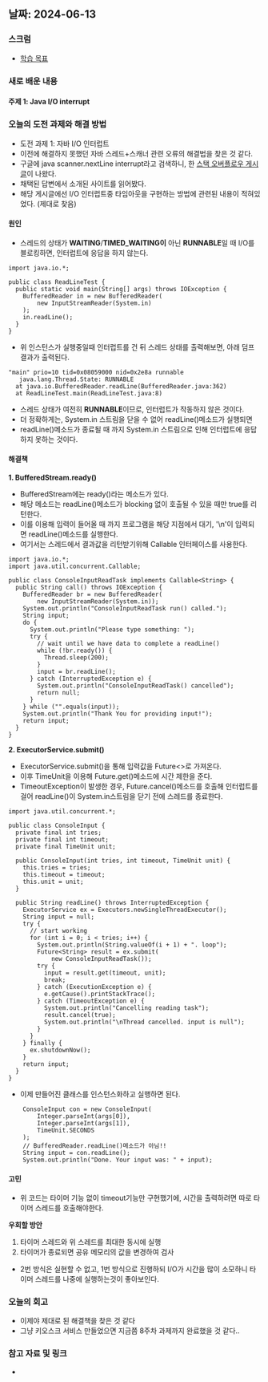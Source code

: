 ## 날짜: 2024-06-13

### 스크럼
- [학습 목표](https://www.notion.so/goorm/6-13-50c2dca5cf0e420bba4d0876a9203b45)

### 새로 배운 내용
#### 주제 1: Java I/O interrupt

### 오늘의 도전 과제와 해결 방법
- 도전 과제 1: 자바 I/O 인터럽트
- 이전에 해결하지 못했던 자바 스레드+스캐너 관련 오류의 해결법을 찾은 것 같다.
- 구글에 java scanner.nextLine interrupt라고 검색하니, 한 [스택 오버플로우 게시글](https://stackoverflow.com/questions/4983065/how-to-interrupt-java-util-scanner-nextline-call)이 나왔다.
- 채택된 답변에서 소개된 사이트를 읽어봤다.
- 해당 게시글에선 I/O 인터럽트중 타임아웃을 구현하는 방법에 관련된 내용이 적혀있었다. (제대로 찾음)

#### 원인
- 스레드의 상태가 **WAITING**/**TIMED_WAITING이** 아닌 **RUNNABLE**일 때 I/O를 블로킹하면, 인터럽트에 응답을 하지 않는다.

```
import java.io.*;

public class ReadLineTest {
  public static void main(String[] args) throws IOException {
    BufferedReader in = new BufferedReader(
        new InputStreamReader(System.in)
    );
    in.readLine();
  }
}
```

- 위 인스턴스가 실행중일때 인터럽트를 건 뒤 스레드 상태를 출력해보면, 아래 덤프 결과가 출력된다.

```
"main" prio=10 tid=0x08059000 nid=0x2e8a runnable
   java.lang.Thread.State: RUNNABLE
  at java.io.BufferedReader.readLine(BufferedReader.java:362)
  at ReadLineTest.main(ReadLineTest.java:8)
```

- 스레드 상태가 여전히 **RUNNABLE**이므로, 인터럽트가 작동하지 않은 것이다.
- 더 정확하게는, System.in 스트림을 닫을 수 없어 readLine()메소드가 실행되면
- readLine()메소드가 종료될 때 까지 System.in 스트림으로 인해 인터럽트에 응답하지 못하는 것이다.

#### 해결책
**1. BufferedStream.ready()**
- BufferedStream에는 ready()라는 메소드가 있다.
- 해당 메소드는 readLine()메소드가 blocking 없이 호출될 수 있을 때만 true를 리턴한다.
- 이를 이용해 입력이 들어올 때 까지 프로그램을 해당 지점에서 대기, '\n'이 입력되면 readLine()메소드를 실행한다.
- 여기서는 스레드에서 결과값을 리턴받기위해 Callable 인터페이스를 사용한다.

```
import java.io.*;
import java.util.concurrent.Callable;

public class ConsoleInputReadTask implements Callable<String> {
  public String call() throws IOException {
    BufferedReader br = new BufferedReader(
        new InputStreamReader(System.in));
    System.out.println("ConsoleInputReadTask run() called.");
    String input;
    do {
      System.out.println("Please type something: ");
      try {
        // wait until we have data to complete a readLine()
        while (!br.ready()) {
          Thread.sleep(200);
        }
        input = br.readLine();
      } catch (InterruptedException e) {
        System.out.println("ConsoleInputReadTask() cancelled");
        return null;
      }
    } while ("".equals(input));
    System.out.println("Thank You for providing input!");
    return input;
  }
}
```

**2. ExecutorService.submit()**
- ExecutorService.submit()을 통해 입력값을 Future<>로 가져온다.
- 이후 TimeUnit을 이용해 Future.get()메소드에 시간 제한을 준다.
- TimeoutException이 발생한 경우, Future.cancel()메소드를 호출해 인터럽트를 걸어 readLine()이 System.in스트림을 닫기 전에 스레드를 종료한다.

```
import java.util.concurrent.*;

public class ConsoleInput {
  private final int tries;
  private final int timeout;
  private final TimeUnit unit;

  public ConsoleInput(int tries, int timeout, TimeUnit unit) {
    this.tries = tries;
    this.timeout = timeout;
    this.unit = unit;
  }

  public String readLine() throws InterruptedException {
    ExecutorService ex = Executors.newSingleThreadExecutor();
    String input = null;
    try {
      // start working
      for (int i = 0; i < tries; i++) {
        System.out.println(String.valueOf(i + 1) + ". loop");
        Future<String> result = ex.submit(
            new ConsoleInputReadTask());
        try {
          input = result.get(timeout, unit);
          break;
        } catch (ExecutionException e) {
          e.getCause().printStackTrace();
        } catch (TimeoutException e) {
          System.out.println("Cancelling reading task");
          result.cancel(true);
          System.out.println("\nThread cancelled. input is null");
        }
      }
    } finally {
      ex.shutdownNow();
    }
    return input;
  }
}
```

- 이제 만들어진 클래스를 인스턴스화하고 실행하면 된다.

```
    ConsoleInput con = new ConsoleInput(
        Integer.parseInt(args[0]),
        Integer.parseInt(args[1]),
        TimeUnit.SECONDS
    );
    // BufferedReader.readLine()메소드가 아님!!
    String input = con.readLine();
    System.out.println("Done. Your input was: " + input);
```

#### 고민
- 위 코드는 타이머 기능 없이 timeout기능만 구현했기에, 시간을 출력하려면 따로 타이머 스레드를 호출해야한다.

**우회할 방안**
1. 타이머 스레드와 위 스레드를 최대한 동시에 실행
2. 타이머가 종료되면 공유 메모리의 값을 변경하여 검사
- 2번 방식은 실현할 수 없고, 1번 방식으로 진행하되 I/O가 시간을 많이 소모하니 타이머 스레드를 나중에 실행하는것이 좋아보인다.

### 오늘의 회고
- 이제야 제대로 된 해결책을 찾은 것 같다
- 그냥 키오스크 서비스 만들었으면 지금쯤 8주차 과제까지 완료했을 것 같다..

### 참고 자료 및 링크
- 
